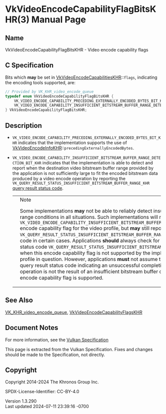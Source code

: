 # VkVideoEncodeCapabilityFlagBitsKHR(3) Manual Page

## Name

VkVideoEncodeCapabilityFlagBitsKHR - Video encode capability flags



## <a href="#_c_specification" class="anchor"></a>C Specification

Bits which **may** be set in
[VkVideoEncodeCapabilitiesKHR](https://registry.khronos.org/vulkan/specs/1.3-extensions/man/html/VkVideoEncodeCapabilitiesKHR.html)::`flags`,
indicating the encoding tools supported, are:

``` c
// Provided by VK_KHR_video_encode_queue
typedef enum VkVideoEncodeCapabilityFlagBitsKHR {
    VK_VIDEO_ENCODE_CAPABILITY_PRECEDING_EXTERNALLY_ENCODED_BYTES_BIT_KHR = 0x00000001,
    VK_VIDEO_ENCODE_CAPABILITY_INSUFFICIENT_BITSTREAM_BUFFER_RANGE_DETECTION_BIT_KHR = 0x00000002,
} VkVideoEncodeCapabilityFlagBitsKHR;
```

## <a href="#_description" class="anchor"></a>Description

- `VK_VIDEO_ENCODE_CAPABILITY_PRECEDING_EXTERNALLY_ENCODED_BYTES_BIT_KHR`
  indicates that the implementation supports the use of
  [VkVideoEncodeInfoKHR](https://registry.khronos.org/vulkan/specs/1.3-extensions/man/html/VkVideoEncodeInfoKHR.html)::`precedingExternallyEncodedBytes`.

- `VK_VIDEO_ENCODE_CAPABILITY_INSUFFICIENT_BITSTREAM_BUFFER_RANGE_DETECTION_BIT_KHR`
  indicates that the implementation is able to detect and report when
  the destination video bitstream buffer range provided by the
  application is not sufficiently large to fit the encoded bitstream
  data produced by a video encode operation by reporting the
  `VK_QUERY_RESULT_STATUS_INSUFFICIENT_BITSTREAM_BUFFER_RANGE_KHR` <a
  href="https://registry.khronos.org/vulkan/specs/1.3-extensions/html/vkspec.html#query-result-status-codes"
  target="_blank" rel="noopener">query result status code</a>.

  <table>
  <colgroup>
  <col style="width: 50%" />
  <col style="width: 50%" />
  </colgroup>
  <tbody>
  <tr>
  <td class="icon"><em></em></td>
  <td class="content">Note
  <p>Some implementations <strong>may</strong> not be able to reliably
  detect insufficient bitstream buffer range conditions in all situations.
  Such implementations will not report support for the
  <code>VK_VIDEO_ENCODE_CAPABILITY_INSUFFICIENT_BITSTREAM_BUFFER_RANGE_DETECTION_BIT_KHR</code>
  encode capability flag for the video profile, but <strong>may</strong>
  still report the
  <code>VK_QUERY_RESULT_STATUS_INSUFFICIENT_BITSTREAM_BUFFER_RANGE_KHR</code>
  query result status code in certain cases. Applications
  <strong>should</strong> always check for the specific query result
  status code
  <code>VK_QUERY_RESULT_STATUS_INSUFFICIENT_BITSTREAM_BUFFER_RANGE_KHR</code>
  even when this encode capability flag is not supported by the
  implementation for the video profile in question. However, applications
  <strong>must</strong> not assume that a different negative query result
  status code indicating an unsuccessful completion of a video encode
  operation is not the result of an insufficient bitstream buffer
  condition unless this encode capability flag is supported.</p></td>
  </tr>
  </tbody>
  </table>

## <a href="#_see_also" class="anchor"></a>See Also

[VK_KHR_video_encode_queue](https://registry.khronos.org/vulkan/specs/1.3-extensions/man/html/VK_KHR_video_encode_queue.html),
[VkVideoEncodeCapabilityFlagsKHR](https://registry.khronos.org/vulkan/specs/1.3-extensions/man/html/VkVideoEncodeCapabilityFlagsKHR.html)

## <a href="#_document_notes" class="anchor"></a>Document Notes

For more information, see the <a
href="https://registry.khronos.org/vulkan/specs/1.3-extensions/html/vkspec.html#VkVideoEncodeCapabilityFlagBitsKHR"
target="_blank" rel="noopener">Vulkan Specification</a>

This page is extracted from the Vulkan Specification. Fixes and changes
should be made to the Specification, not directly.

## <a href="#_copyright" class="anchor"></a>Copyright

Copyright 2014-2024 The Khronos Group Inc.

SPDX-License-Identifier: CC-BY-4.0

Version 1.3.290  
Last updated 2024-07-11 23:39:16 -0700
